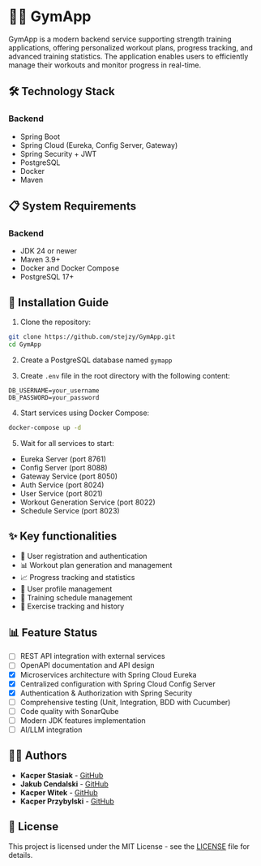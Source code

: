 # 🏋️‍♂️ GymApp

GymApp is a modern backend service supporting strength training applications, offering personalized workout plans, progress tracking, and advanced training statistics. The application enables users to efficiently manage their workouts and monitor progress in real-time.

## 🛠️ Technology Stack

### Backend

- Spring Boot
- Spring Cloud (Eureka, Config Server, Gateway)
- Spring Security + JWT
- PostgreSQL
- Docker
- Maven

## 📋 System Requirements

### Backend

- JDK 24 or newer
- Maven 3.9+
- Docker and Docker Compose
- PostgreSQL 17+

## 🚀 Installation Guide

1. Clone the repository:

```bash
git clone https://github.com/stejzy/GymApp.git
cd GymApp
```

2. Create a PostgreSQL database named `gymapp`

3. Create `.env` file in the root directory with the following content:

```
DB_USERNAME=your_username
DB_PASSWORD=your_password
```

4. Start services using Docker Compose:

```bash
docker-compose up -d
```

5. Wait for all services to start:

- Eureka Server (port 8761)
- Config Server (port 8088)
- Gateway Service (port 8050)
- Auth Service (port 8024)
- User Service (port 8021)
- Workout Generation Service (port 8022)
- Schedule Service (port 8023)

## ✨ Key functionalities

- 🔐 User registration and authentication
- 📊 Workout plan generation and management
- 📈 Progress tracking and statistics
- 👤 User profile management
- 📅 Training schedule management
- 🎯 Exercise tracking and history

## 📊 Feature Status

- [ ] REST API integration with external services
- [ ] OpenAPI documentation and API design
- [x] Microservices architecture with Spring Cloud Eureka
- [x] Centralized configuration with Spring Cloud Config Server
- [x] Authentication & Authorization with Spring Security
- [ ] Comprehensive testing (Unit, Integration, BDD with Cucumber)
- [ ] Code quality with SonarQube
- [ ] Modern JDK features implementation
- [ ] AI/LLM integration

## 👨‍💻 Authors

- **Kacper Stasiak** - [GitHub](https://github.com/stejzy)
- **Jakub Cendalski** - [GitHub](https://github.com/Ceendi)
- **Kacper Witek** - [GitHub](https://github.com/KacperWitek)
- **Kacper Przybylski** - [GitHub](https://github.com/KacperFTIMS/)

## 📄 License

This project is licensed under the MIT License - see the [LICENSE](LICENSE) file for details.
